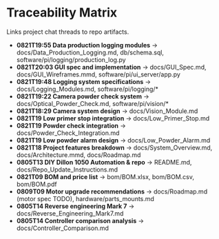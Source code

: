 # Traceability Matrix

Links project chat threads to repo artifacts.

- **0821T19:55 Data production logging modules** → docs/Data_Production_Logging.md, db/schema.sql, software/pi/logging/production_log.py
- **0821T20:03 GUI spec and implementation** → docs/GUI_Spec.md, docs/GUI_Wireframes.mmd, software/pi/ui_server/app.py
- **0821T19:48 Logging system specifications** → docs/Logging_Modules.md, software/pi/logging/*
- **0821T19:22 Camera powder check system** → docs/Optical_Powder_Check.md, software/pi/vision/*
- **0821T18:29 Camera system design** → docs/Vision_Module.md
- **0821T19 Low primer stop integration** → docs/Low_Primer_Stop.md
- **0821T19 Powder check integration** → docs/Powder_Check_Integration.md
- **0821T19 Low powder alarm design** → docs/Low_Powder_Alarm.md
- **0821T18 Project features breakdown** → docs/System_Overview.md, docs/Architecture.mmd, docs/Roadmap.md
- **0805T13 DIY Dillon 1050 Automation & repo** → README.md, docs/Repo_Update_Instructions.md
- **0821T09 BOM and price list** → bom/BOM.xlsx, bom/BOM.csv, bom/BOM.pdf
- **0809T09 Motor upgrade recommendations** → docs/Roadmap.md (motor spec TODO), hardware/parts_mounts.md
- **0805T14 Reverse engineering Mark 7** → docs/Reverse_Engineering_Mark7.md
- **0805T14 Controller comparison analysis** → docs/Controller_Comparison.md
